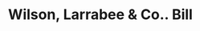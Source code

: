 ---
doi: 10.7916/D81V6S50
date_other: '1900'
date_other_textual: 1900-1905
form: printed ephemera
genre:
- Invoices
name:
- Wilson, Larrabee & Co.
object_in_context_url: https://biggert.cul.columbia.edu/items/view/ave_biggert_01801
subject_hierarchical_geographic:
- Boston, Massachusetts, United States
subject_name:
- Wilson, Larrabee & Co.
title: Wilson, Larrabee & Co.. Bill
sort_title: Wilson, Larrabee & Co.. Bill
call_number: ave_biggert_01801
coordinates:
- 42.35805555555556,-71.06361111111111
pid: ave_biggert_01801
identifiers: ave_biggert_01801
canvas_id: ldpd:397059
permalink: "/items/ave_biggert_01801/"
layout: iiif-image-page
---